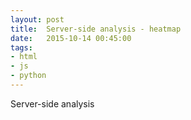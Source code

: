 ```yaml
---
layout: post
title:  Server-side analysis - heatmap
date:   2015-10-14 00:45:00
tags:
- html
- js
- python
---
```


Server-side analysis
